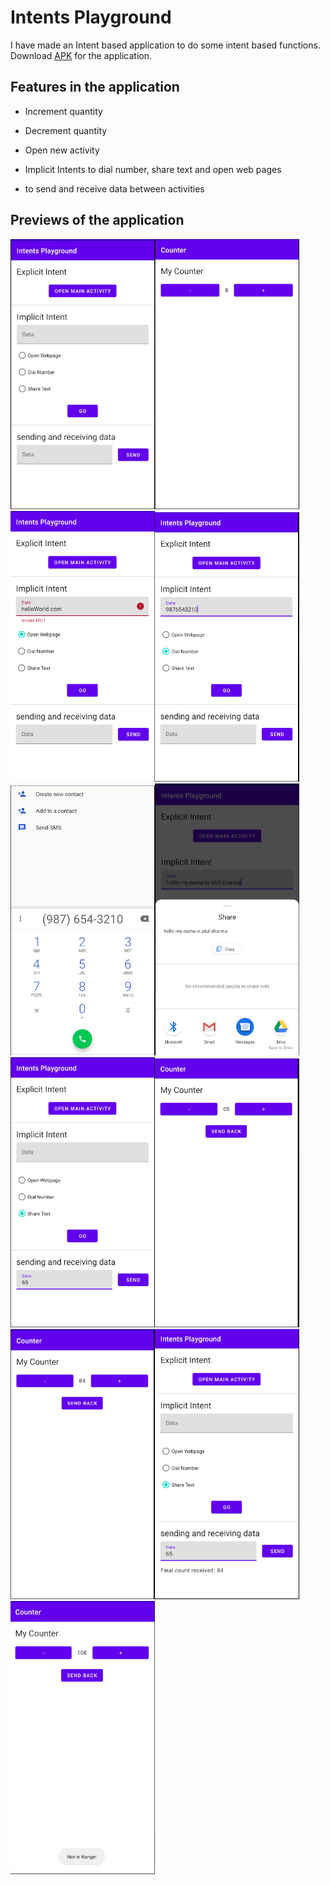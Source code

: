 # Intents Playground

I have made an Intent based application to do some intent based functions.<br>
Download [APK](https://github.com/imAtulSharma/Counter-App/releases/download/v1.0/app-debug.apk) for the application.

## Features in the application

- Increment quantity

- Decrement quantity

- Open new activity

- Implicit Intents to dial number, share text and open web pages

- to send and receive data between activities

## Previews of the application

<img title="" src="https://raw.githubusercontent.com/imAtulSharma/imAtulSharma/master/CDN/AndroidApplicationsPreviews/Counter%20App/00.PNG" alt="" width="231"><img title="" src="https://raw.githubusercontent.com/imAtulSharma/imAtulSharma/master/CDN/AndroidApplicationsPreviews/Counter%20App/01.PNG" alt="" width="231">
<img title="" src="https://raw.githubusercontent.com/imAtulSharma/imAtulSharma/master/CDN/AndroidApplicationsPreviews/Counter%20App/02.PNG" alt="" width="231"><img title="" src="https://raw.githubusercontent.com/imAtulSharma/imAtulSharma/master/CDN/AndroidApplicationsPreviews/Counter%20App/03.PNG" alt="" width="231">
<img title="" src="https://raw.githubusercontent.com/imAtulSharma/imAtulSharma/master/CDN/AndroidApplicationsPreviews/Counter%20App/04.PNG" alt="" width="231"><img title="" src="https://raw.githubusercontent.com/imAtulSharma/imAtulSharma/master/CDN/AndroidApplicationsPreviews/Counter%20App/05.PNG" alt="" width="231">
<img title="" src="https://raw.githubusercontent.com/imAtulSharma/imAtulSharma/master/CDN/AndroidApplicationsPreviews/Counter%20App/06.PNG" alt="" width="231"><img title="" src="https://raw.githubusercontent.com/imAtulSharma/imAtulSharma/master/CDN/AndroidApplicationsPreviews/Counter%20App/07.PNG" alt="" width="231">
<img title="" src="https://raw.githubusercontent.com/imAtulSharma/imAtulSharma/master/CDN/AndroidApplicationsPreviews/Counter%20App/08.PNG" alt="" width="231"><img title="" src="https://raw.githubusercontent.com/imAtulSharma/imAtulSharma/master/CDN/AndroidApplicationsPreviews/Counter%20App/09.PNG" alt="" width="231">
<img title="" src="https://raw.githubusercontent.com/imAtulSharma/imAtulSharma/master/CDN/AndroidApplicationsPreviews/Counter%20App/10.PNG" alt="" width="231">